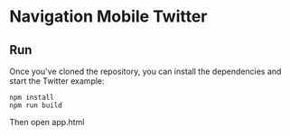 # Navigation Mobile Twitter

## Run
Once you've cloned the repository, you can install the dependencies and start the Twitter example:

    npm install
    npm run build

Then open app.html

